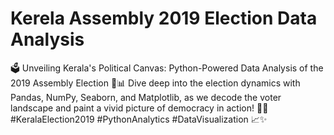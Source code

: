 # Kerela Assembly 2019 Election Data Analysis

🗳️ Unveiling Kerala's Political Canvas: Python-Powered Data Analysis of the 2019 Assembly Election 🐍📊 Dive deep into the election dynamics with Pandas, NumPy, Seaborn, and Matplotlib, as we decode the voter landscape and paint a vivid picture of democracy in action! 🎨🌐 #KeralaElection2019 #PythonAnalytics #DataVisualization 📈✨
